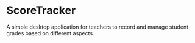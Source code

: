 # ScoreTracker
A simple desktop application for teachers to record and manage student grades based on different aspects.
